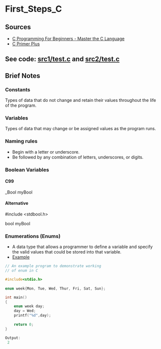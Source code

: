# First_Steps_C
## Sources
- [C Programming For Beginners - Master the C Language](https://www.udemy.com/course/c-programming-for-beginners-/)
- [C Primer Plus](https://www.oreilly.com/library/view/c-primer-plus/9780133432398/)
## See code: [src1/test.c](https://github.com/asofcs/First_Steps_C/blob/variables-and-data-types/src1/test.c) and [src2/test.c](https://github.com/asofcs/First_Steps_C/blob/variables-and-data-types/src2/test.c)
## Brief Notes
### Constants
Types of data that do not change and retain their values throughout the life of the program.
### Variables
Types of data that may change or be assigned values as the program runs.
### Naming rules
- Begin with a letter or underscore.
- Be followed by any combination of letters, underscores, or digits.
### Boolean Variables
#### C99
_Bool myBool
#### Alternative
#include <stdbool.h>

bool myBool
### Enumerations (Enums)
- A data type that allows a programmer to define a variable and specify the valid values that could be stored into that variable.
- [Example](https://www.geeksforgeeks.org/enumeration-enum-c/)
```c
// An example program to demonstrate working
// of enum in C

#include<stdio.h>
 
enum week{Mon, Tue, Wed, Thur, Fri, Sat, Sun};

int main()
{
    enum week day;   
    day = Wed;
    printf("%d",day);
    
    return 0;
} 

Output: 
 2
```
